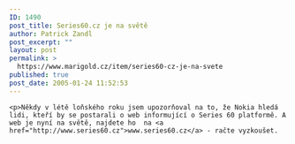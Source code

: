 ```yaml
---
ID: 1490
post_title: Series60.cz je na světě
author: Patrick Zandl
post_excerpt: ""
layout: post
permalink: >
  https://www.marigold.cz/item/series60-cz-je-na-svete
published: true
post_date: 2005-01-24 11:52:53
---
```

	<p>Někdy v létě loňského roku jsem upozorňoval na to, že Nokia hledá lidi, kteří by se postarali o web informující o Series 60 platformě. A web je nyní na světě, najdete ho  na <a href="http://www.series60.cz">www.series60.cz</a> - račte vyzkoušet.
</p>